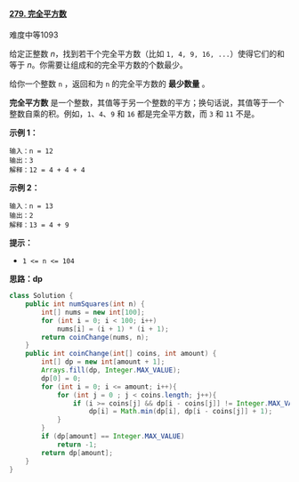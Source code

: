 #### [279. 完全平方数](https://leetcode-cn.com/problems/perfect-squares/)

难度中等1093

给定正整数 *n*，找到若干个完全平方数（比如 `1, 4, 9, 16, ...`）使得它们的和等于 *n*。你需要让组成和的完全平方数的个数最少。

给你一个整数 `n` ，返回和为 `n` 的完全平方数的 **最少数量** 。

**完全平方数** 是一个整数，其值等于另一个整数的平方；换句话说，其值等于一个整数自乘的积。例如，`1`、`4`、`9` 和 `16` 都是完全平方数，而 `3` 和 `11` 不是。

 

**示例 1：**

```
输入：n = 12
输出：3 
解释：12 = 4 + 4 + 4
```

**示例 2：**

```
输入：n = 13
输出：2
解释：13 = 4 + 9
```

**提示：**

- `1 <= n <= 104`

**思路：dp**

```java
class Solution {
    public int numSquares(int n) {
        int[] nums = new int[100];
        for (int i = 0; i < 100; i++)
            nums[i] = (i + 1) * (i + 1);
        return coinChange(nums, n);
    }
    public int coinChange(int[] coins, int amount) {
        int[] dp = new int[amount + 1];
        Arrays.fill(dp, Integer.MAX_VALUE);
        dp[0] = 0;
        for (int i = 0; i <= amount; i++){
            for (int j = 0 ; j < coins.length; j++){
                if (i >= coins[j] && dp[i - coins[j]] != Integer.MAX_VALUE)
                    dp[i] = Math.min(dp[i], dp[i - coins[j]] + 1);
            }
        }
        if (dp[amount] == Integer.MAX_VALUE)
            return -1;
        return dp[amount];
    }
}
```

